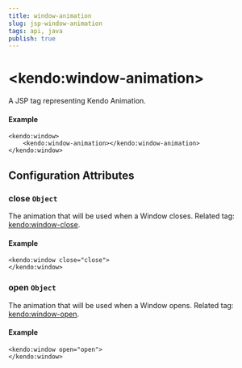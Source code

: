 ```yaml
---
title: window-animation
slug: jsp-window-animation
tags: api, java
publish: true
---
```


# \<kendo:window-animation\>
A JSP tag representing Kendo Animation.

#### Example
    <kendo:window>
        <kendo:window-animation></kendo:window-animation>
    </kendo:window>


## Configuration Attributes


### close `Object`

The animation that will be used when a Window closes. Related tag: [kendo:window-close](#kendo-window-close). 

#### Example
    <kendo:window close="close">
    </kendo:window>



### open `Object`

The animation that will be used when a Window opens. Related tag: [kendo:window-open](#kendo-window-open). 

#### Example
    <kendo:window open="open">
    </kendo:window>


